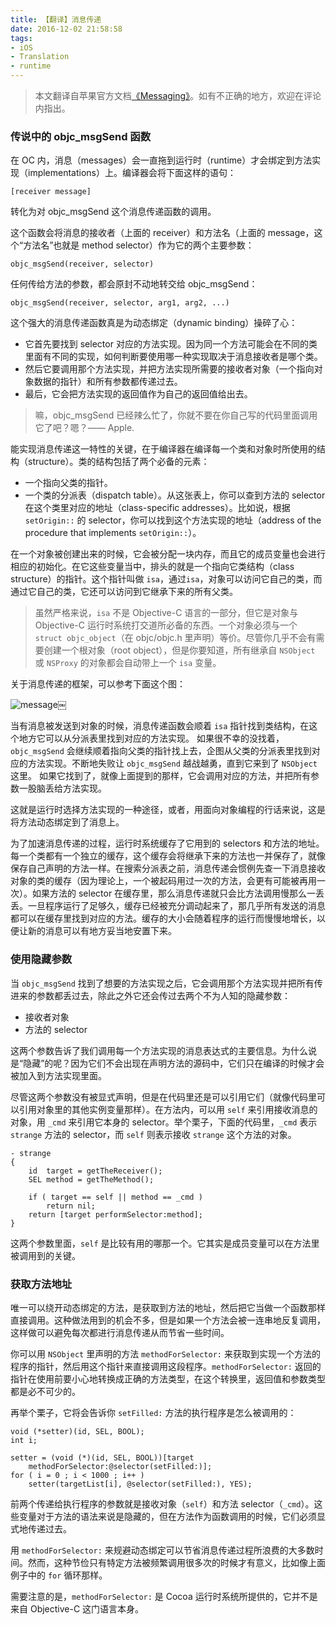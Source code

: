 ```yaml
---
title: 【翻译】消息传递
date: 2016-12-02 21:58:58
tags:
- iOS
- Translation
- runtime
---
```


> 本文翻译自苹果官方文档[《Messaging》](https://developer.apple.com/library/content/documentation/Cocoa/Conceptual/ObjCRuntimeGuide/Articles/ocrtHowMessagingWorks.html#//apple_ref/doc/uid/TP40008048-CH104-SW1)。如有不正确的地方，欢迎在评论内指出。

<!-- more -->

### 传说中的 objc_msgSend 函数

在 OC 内，消息（messages）会一直拖到运行时（runtime）才会绑定到方法实现（implementations）上。编译器会将下面这样的语句：

```
[receiver message]
```

转化为对 objc_msgSend 这个消息传递函数的调用。

这个函数会将消息的接收者（上面的 receiver）和方法名（上面的 message，这个“方法名”也就是 method selector）作为它的两个主要参数：

```
objc_msgSend(receiver, selector)
```

任何传给方法的参数，都会原封不动地转交给 objc_msgSend：

```
objc_msgSend(receiver, selector, arg1, arg2, ...)
```

这个强大的消息传递函数真是为动态绑定（dynamic binding）操碎了心：

* 它首先要找到 selector 对应的方法实现。因为同一个方法可能会在不同的类里面有不同的实现，如何判断要使用哪一种实现取决于消息接收者是哪个类。
* 然后它要调用那个方法实现，并把方法实现所需要的接收者对象（一个指向对象数据的指针）和所有参数都传递过去。
* 最后，它会把方法实现的返回值作为自己的返回值给出去。

> 嘛，objc_msgSend 已经辣么忙了，你就不要在你自己写的代码里面调用它了吧？嗯？—— Apple.

能实现消息传递这一特性的关键，在于编译器在编译每一个类和对象时所使用的结构（structure）。类的结构包括了两个必备的元素：

* 一个指向父类的指针。
* 一个类的分派表（dispatch table）。从这张表上，你可以查到方法的 selector 在这个类里对应的地址（class-specific addresses）。比如说，根据 `setOrigin::` 的 selector，你可以找到这个方法实现的地址（address of the procedure that implements `setOrigin::`）。

在一个对象被创建出来的时候，它会被分配一块内存，而且它的成员变量也会进行相应的初始化。在它这些变量当中，排头的就是一个指向它类结构（class structure）的指针。这个指针叫做 `isa`，通过`isa`，对象可以访问它自己的类，而通过它自己的类，它还可以访问到它继承下来的所有父类。

> 虽然严格来说，`isa` 不是 Objective-C 语言的一部分，但它是对象与 Objective-C 运行时系统打交道所必备的东西。一个对象必须与一个 `struct objc_object`（在 objc/objc.h 里声明）等价。尽管你几乎不会有需要创建一个根对象（root object），但是你要知道，所有继承自 `NSObject` 或 `NSProxy` 的对象都会自动带上一个 `isa` 变量。

关于消息传递的框架，可以参考下面这个图：

![message](/uploads/messaging-translation/messaging1.gif)￼


当有消息被发送到对象的时候，消息传递函数会顺着 `isa` 指针找到类结构，在这个地方它可以从分派表里找到对应的方法实现。
如果很不幸的没找着，`objc_msgSend` 会继续顺着指向父类的指针找上去，企图从父类的分派表里找到对应的方法实现。不断地失败让 `objc_msgSend` 越战越勇，直到它来到了 `NSObject` 这里。
如果它找到了，就像上面提到的那样，它会调用对应的方法，并把所有参数一股脑丢给方法实现。

这就是运行时选择方法实现的一种途径，或者，用面向对象编程的行话来说，这是将方法动态绑定到了消息上。

为了加速消息传递的过程，运行时系统缓存了它用到的 selectors 和方法的地址。每一个类都有一个独立的缓存，这个缓存会将继承下来的方法也一并保存了，就像保存自己声明的方法一样。在搜索分派表之前，消息传递会惯例先查一下消息接收对象的类的缓存（因为理论上，一个被起码用过一次的方法，会更有可能被再用一次）。如果方法的 selector 在缓存里，那么消息传递就只会比方法调用慢那么一丢丢。一旦程序运行了足够久，缓存已经被充分调动起来了，那几乎所有发送的消息都可以在缓存里找到对应的方法。缓存的大小会随着程序的运行而慢慢地增长，以便让新的消息可以有地方妥当地安置下来。

### 使用隐藏参数
当 `objc_msgSend` 找到了想要的方法实现之后，它会调用那个方法实现并把所有传进来的参数都丢过去，除此之外它还会传过去两个不为人知的隐藏参数：

* 接收者对象
* 方法的 selector

这两个参数告诉了我们调用每一个方法实现的消息表达式的主要信息。为什么说是“隐藏”的呢？因为它们不会出现在声明方法的源码中，它们只在编译的时候才会被加入到方法实现里面。

尽管这两个参数没有被显式声明，但是在代码里还是可以引用它们（就像代码里可以引用对象里的其他实例变量那样）。在方法内，可以用 `self` 来引用接收消息的对象，用 `_cmd` 来引用它本身的 selector。举个栗子，下面的代码里，`_cmd` 表示 `strange` 方法的 selector，而 `self` 则表示接收 `strange` 这个方法的对象。

```
- strange
{
    id  target = getTheReceiver();
    SEL method = getTheMethod();

    if ( target == self || method == _cmd )
        return nil;
    return [target performSelector:method];
}

```

这两个参数里面，`self` 是比较有用的哪那一个。它其实是成员变量可以在方法里被调用到的关键。

### 获取方法地址
唯一可以绕开动态绑定的方法，是获取到方法的地址，然后把它当做一个函数那样直接调用。这种做法用到的机会不多，但是如果一个方法会被一连串地反复调用，这样做可以避免每次都进行消息传递从而节省一些时间。

你可以用 `NSObject` 里声明的方法 `methodForSelector:` 来获取到实现一个方法的程序的指针，然后用这个指针来直接调用这段程序。`methodForSelector:` 返回的指针在使用前要小心地转换成正确的方法类型，在这个转换里，返回值和参数类型都是必不可少的。

再举个栗子，它将会告诉你 `setFilled:` 方法的执行程序是怎么被调用的：

```
void (*setter)(id, SEL, BOOL);
int i;

setter = (void (*)(id, SEL, BOOL))[target
    methodForSelector:@selector(setFilled:)];
for ( i = 0 ; i < 1000 ; i++ )
    setter(targetList[i], @selector(setFilled:), YES);
```

前两个传递给执行程序的参数就是接收对象（`self`）和方法 selector（`_cmd`）。这些变量对于方法的语法来说是隐藏的，但在方法作为函数调用的时候，它们必须显式地传递过去。

用 `methodForSelector:` 来规避动态绑定可以节省消息传递过程所浪费的大多数时间。然而，这种节俭只有特定方法被频繁调用很多次的时候才有意义，比如像上面例子中的 `for` 循环那样。

需要注意的是，`methodForSelector:` 是 Cocoa 运行时系统所提供的，它并不是来自 Objective-C 这门语言本身。
